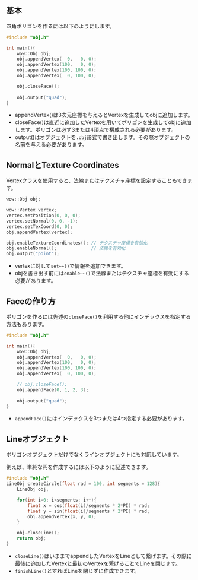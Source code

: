 
## 基本

四角ポリゴンを作るには以下のようにします。

```cpp
#include "obj.h"

int main(){
    wow::Obj obj;
    obj.appendVertex(  0,   0, 0);
    obj.appendVertex(100,   0, 0);
    obj.appendVertex(100, 100, 0);
    obj.appendVertex(  0, 100, 0);

    obj.closeFace();
    
    obj.output("quad");
}

```

- appendVertex()は3次元座標を与えるとVertexを生成してobjに追加します。
- closeFace()は直近に追加したVertexを用いてポリゴンを生成してobjに追加します。ポリゴンは必ず3または4頂点で構成される必要があります。
- output()はオブジェクトを`.obj`形式で書き出します。その際オブジェクトの名前を与える必要があります。


## NormalとTexture Coordinates

Vertexクラスを使用すると、法線またはテクスチャ座標を設定することもできます。

```cpp
wow::Obj obj;

wow::Vertex vertex;
vertex.setPosition(0, 0, 0);
vertex.setNormal(0, 0, -1);
vertex.setTexCoord(0, 0);
obj.appendVertex(vertex);

obj.enableTextureCoordinates(); // テクスチャ座標を有効化
obj.enableNormal();             // 法線を有効化
obj.output("point");
```

- vertexに対して`set~~()`で情報を追加できます。
- objを書き出す前には`enable~~()`で法線またはテクスチャ座標を有効にする必要があります。



## Faceの作り方
ポリゴンを作るには先述の`closeFace()`を利用する他にインデックスを指定する方法もあります。

```cpp
#include "obj.h"

int main(){
    wow::Obj obj;
    obj.appendVertex(  0,   0, 0);
    obj.appendVertex(100,   0, 0);
    obj.appendVertex(100, 100, 0);
    obj.appendVertex(  0, 100, 0);

    // obj.closeFace();
    obj.appendFace(0, 1, 2, 3);
    
    obj.output("quad");
}
```

- `appendFace()`にはインデックスを3つまたは4つ指定する必要があります。

## Lineオブジェクト
ポリゴンオブジェクトだけでなくラインオブジェクトにも対応しています。

例えば、単純な円を作成するには以下のように記述できます。

```cpp
#include "obj.h"
LineObj createCircle(float rad = 100, int segments = 128){
    LineObj obj;

    for(int i=0; i<segments; i++){
        float x = cos(float(i)/segments * 2*PI) * rad;
        float y = sin(float(i)/segments * 2*PI) * rad;
        obj.appendVertex(x, y, 0);
    }

    obj.closeLine();
    return obj;
}
```

- `closeLine()`はいままでappendしたVertexをLineとして繋げます。その際に最後に追加したVertexと最初のVertexを繋げることでLineを閉じます。
- `finishLine()`とすればLineを閉じずに作成できます。